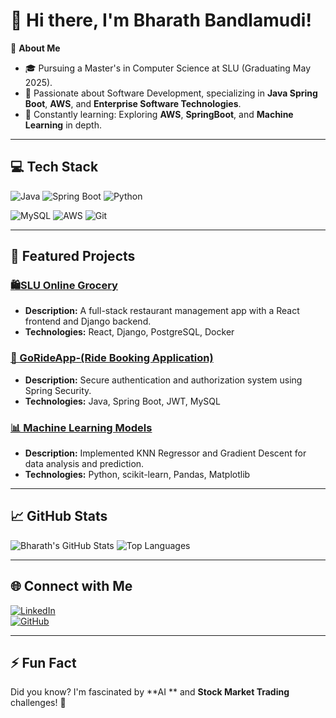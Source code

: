 # 👋 Hi there, I'm Bharath Bandlamudi!

🌟 **About Me**
- 🎓 Pursuing a Master's in Computer Science at SLU (Graduating May 2025).
- 🚀 Passionate about Software Development, specializing in **Java Spring Boot**, **AWS**, and **Enterprise Software Technologies**.
- 🌱 Constantly learning: Exploring **AWS**, **SpringBoot**, and **Machine Learning** in depth.

---

## 💻 Tech Stack
![Java](https://img.shields.io/badge/Java-ED8B00?style=for-the-badge&logo=java&logoColor=white)
![Spring Boot](https://img.shields.io/badge/Spring_Boot-6DB33F?style=for-the-badge&logo=spring&logoColor=white)
![Python](https://img.shields.io/badge/Python-3776AB?style=for-the-badge&logo=python&logoColor=white)

[//]: # (![React]&#40;https://img.shields.io/badge/React-20232A?style=for-the-badge&logo=react&logoColor=61DAFB&#41;)
[//]: # (![Docker]&#40;https://img.shields.io/badge/Docker-2496ED?style=for-the-badge&logo=docker&logoColor=white&#41;)
![MySQL](https://img.shields.io/badge/MySQL-4479A1?style=for-the-badge&logo=mysql&logoColor=white)
![AWS](https://img.shields.io/badge/AWS-232F3E?style=for-the-badge&logo=amazon-aws)
![Git](https://img.shields.io/badge/Git-F05032?style=for-the-badge&logo=git&logoColor=white)

---

## 🚀 Featured Projects

### [🛍️SLU Online Grocery](https://github.com/your-restaurant-app-repo)
- **Description:** A full-stack restaurant management app with a React frontend and Django backend.
- **Technologies:** React, Django, PostgreSQL, Docker

### [🔑 GoRideApp-(Ride Booking Application) ](https://github.com/your-auth-system-repo)
- **Description:** Secure authentication and authorization system using Spring Security.
- **Technologies:** Java, Spring Boot, JWT, MySQL

### [📊 Machine Learning Models](https://github.com/your-ml-models-repo)
- **Description:** Implemented KNN Regressor and Gradient Descent for data analysis and prediction.
- **Technologies:** Python, scikit-learn, Pandas, Matplotlib

---

## 📈 GitHub Stats
![Bharath's GitHub Stats](https://github-readme-stats.vercel.app/api?username=bharathdev-007&show_icons=true&theme=radical)
![Top Languages](https://github-readme-stats.vercel.app/api/top-langs/?username=bharathdev-007&layout=compact&theme=radical)

---

## 🌐 Connect with Me
[![LinkedIn](https://img.shields.io/badge/LinkedIn-0A66C2?style=for-the-badge&logo=linkedin&logoColor=white)](https://www.linkedin.com/in/bharath-bandlamudi/)  
[![GitHub](https://img.shields.io/badge/GitHub-171515?style=for-the-badge&logo=github&logoColor=white)](https://github.com/bharathdev-007)  

[//]: # ([![Portfolio]&#40;https://img.shields.io/badge/Portfolio-FF5722?style=for-the-badge&logo=google-chrome&logoColor=white&#41;]&#40;https://your-portfolio-link.com&#41;)

---

## ⚡ Fun Fact
Did you know? I'm fascinated by **AI ** and **Stock Market Trading** challenges! 🎲  
